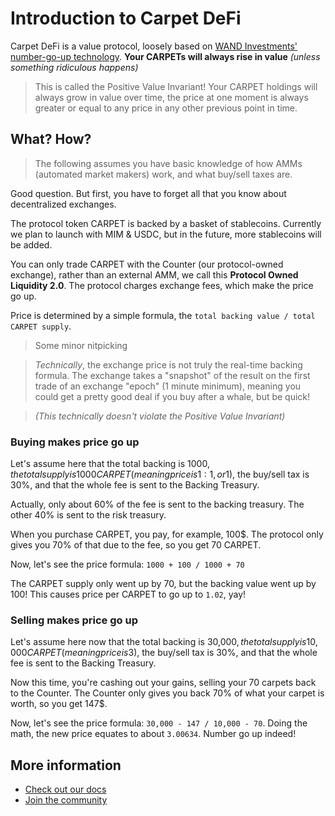 
# Introduction to Carpet DeFi

Carpet DeFi is a value protocol, loosely based on [WAND Investments' number-go-up technology](https://medium.com/coinmonks/wand-investments-whitepaper-reconciling-safety-sustainability-and-rewards-in-defi-ba20d96213). **Your CARPETs will always rise in value** _(unless something ridiculous happens)_

> This is called the Positive Value Invariant! Your CARPET holdings will always grow in value over time, the price at one moment is always greater or equal to any price in any other previous point in time.

## What? How?

> The following assumes you have basic knowledge of how AMMs (automated market makers) work, and what buy/sell taxes are.

Good question. But first, you have to forget all that you know about decentralized exchanges.

The protocol token CARPET is backed by a basket of stablecoins. Currently we plan to launch with MIM & USDC, but in the future, more stablecoins will be added.

You can only trade CARPET with the Counter (our protocol-owned exchange), rather than an external AMM, we call this **Protocol Owned Liquidity 2.0**. The protocol charges exchange fees, which make the price go up.

Price is determined by a simple formula, the `total backing value / total CARPET supply`.

> Some minor nitpicking

> _Technically_, the exchange price is not truly the real-time backing formula. The exchange takes a "snapshot" of the result on the first trade of an exchange "epoch" (1 minute minimum), meaning you could get a pretty good deal if you buy after a whale, but be quick!

> _(This technically doesn't violate the Positive Value Invariant)_

### Buying makes price go up

Let's assume here that the total backing is 1000$, the total supply is 1000 CARPET (meaning price is 1:1, or 1$), the buy/sell tax is 30%, and that the whole fee is sent to the Backing Treasury.

Actually, only about 60% of the fee is sent to the backing treasury. The other 40% is sent to the risk treasury.

When you purchase CARPET, you pay, for example, 100$. The protocol only gives you 70% of that due to the fee, so you get 70 CARPET.

Now, let's see the price formula: `1000 + 100 / 1000 + 70`

The CARPET supply only went up by 70, but the backing value went up by 100! This causes price per CARPET to go up to `1.02`, yay!

### Selling makes price go up

Let's assume here now that the total backing is 30,000$, the total supply is 10,000 CARPET (meaning price is 3$), the buy/sell tax is 30%, and that the whole fee is sent to the Backing Treasury.

Now this time, you're cashing out your gains, selling your 70 carpets back to the Counter. The Counter only gives you back 70% of what your carpet is worth, so you get 147$.

Now, let's see the price formula: `30,000 - 147 / 10,000 - 70`. Doing the math, the new price equates to about `3.00634`. Number go up indeed!

## More information
- [Check out our docs](https://docs.carpetde.fi)
- [Join the community](https://discord.gg/TrFAXpBsWU)

